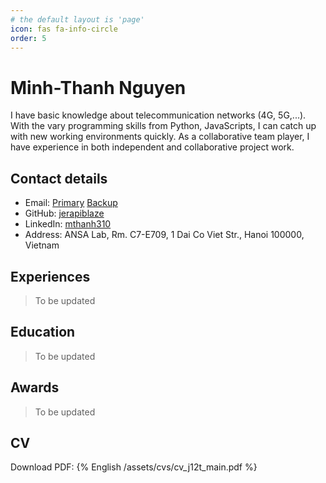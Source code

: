 ```yaml
---
# the default layout is 'page'
icon: fas fa-info-circle
order: 5
---
```


Minh-Thanh Nguyen
=================

I have basic knowledge about telecommunication networks (4G, 5G,...). With the vary programming skills from Python, JavaScripts, I can catch up with new working environments quickly. As a collaborative team player, I have experience in both independent and collaborative project work.

## Contact details

- <i class="fa-solid fa-envelope"></i> Email: [Primary](mailto:thanh.nm210802@sis.hust.edu.vn) [Backup](mailto:minhthanh.31oct2k3@gmail.com)
- <i class="fa-brands fa-github"></i> GitHub: [jerapiblaze](https://github.com/jerapiblaze)
- <i class="fa-brands fa-linkedin"></i> LinkedIn: [mthanh310](https://www.linkedin.com/in/mthanh310/)
- <i class="fa-solid fa-map-location-dot"></i> Address: ANSA Lab, Rm. C7-E709, 1 Dai Co Viet Str., Hanoi 100000, Vietnam

## Experiences

> To be updated

## Education

> To be updated

## Awards

> To be updated

## CV

Download PDF: {% English /assets/cvs/cv_j12t_main.pdf %}
